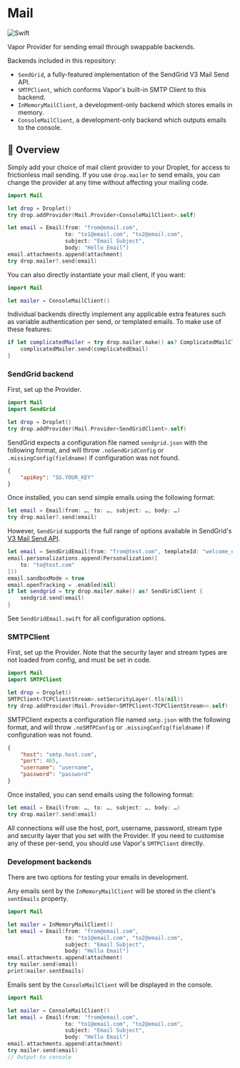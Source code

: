 # Mail

![Swift](http://img.shields.io/badge/swift-3.0-brightgreen.svg)

Vapor Provider for sending email through swappable backends.

Backends included in this repository:

* `SendGrid`, a fully-featured implementation of the SendGrid V3 Mail Send API.
* `SMTPClient`, which conforms Vapor's built-in SMTP Client to this backend.
* `InMemoryMailClient`, a development-only backend which stores emails in memory.
* `ConsoleMailClient`, a development-only backend which outputs emails to the console.

## 📘 Overview

Simply add your choice of mail client provider to your Droplet, for access to
frictionless mail sending. If you use `drop.mailer` to send emails, you can
change the provider at any time without affecting your mailing code.

```Swift
import Mail

let drop = Droplet()
try drop.addProvider(Mail.Provider<ConsoleMailClient>.self)

let email = Email(from: "from@email.com",
                  to: "to1@email.com", "to2@email.com",
                  subject: "Email Subject",
                  body: "Hello Email")
email.attachments.append(attachment)
try drop.mailer?.send(email)
```

You can also directly instantiate your mail client, if you want:

```Swift
import Mail

let mailer = ConsoleMailClient()
```

Individual backends directly implement any applicable extra features such as
variable authentication per send, or templated emails. To make use of these
features:

```Swift
if let complicatedMailer = try drop.mailer.make() as? ComplicatedMailClient {
    complicatedMailer.send(complicatedEmail)
}
```

### SendGrid backend

First, set up the Provider.

```Swift
import Mail
import SendGrid

let drop = Droplet()
try drop.addProvider(Mail.Provider<SendGridClient>.self)
```

SendGrid expects a configuration file named `sendgrid.json` with the following
format, and will throw `.noSendGridConfig` or `.missingConfig(fieldname)` if
configuration was not found.

```json
{
    "apiKey": "SG.YOUR_KEY"
}
```

Once installed, you can send simple emails using the following format:

```Swift
let email = Email(from: …, to: …, subject: …, body: …)
try drop.mailer?.send(email)
```

However, `SendGrid` supports the full range of options available in SendGrid's
[V3 Mail Send API](https://sendgrid.com/docs/API_Reference/Web_API_v3/Mail/index.html).

```Swift
let email = SendGridEmail(from: "from@test.com", templateId: "welcome_email")
email.personalizations.append(Personalization([
    to: "to@test.com"
]))
email.sandboxMode = true
email.openTracking = .enabled(nil)
if let sendgrid = try drop.mailer.make() as? SendGridClient {
    sendgrid.send(email)
}
```

See `SendGridEmail.swift` for all configuration options.

### SMTPClient

First, set up the Provider. Note that the security layer and stream types are
not loaded from config, and must be set in code.

```Swift
import Mail
import SMTPClient

let drop = Droplet()
SMTPClient<TCPClientStream>.setSecurityLayer(.tls(nil))
try drop.addProvider(Mail.Provider<SMTPClient<TCPClientStream>>.self)
```

SMTPClient expects a configuration file named `smtp.json` with the following
format, and will throw `.noSMTPConfig` or `.missingConfig(fieldname)` if
configuration was not found.

```json
{
    "host": "smtp.host.com",
    "port": 465,
    "username": "username",
    "password": "password"
}
```

Once installed, you can send emails using the following format:

```Swift
let email = Email(from: …, to: …, subject: …, body: …)
try drop.mailer?.send(email)
```

All connections will use the host, port, username, password, stream type and
security layer that you set with the Provider. If you need to customise any of
these per-send, you should use Vapor's `SMTPClient` directly.

### Development backends

There are two options for testing your emails in development.

Any emails sent by the `InMemoryMailClient` will be stored in the client's
`sentEmails` property.

```Swift
import Mail

let mailer = InMemoryMailClient()
let email = Email(from: "from@email.com",
                  to: "to1@email.com", "to2@email.com",
                  subject: "Email Subject",
                  body: "Hello Email")
email.attachments.append(attachment)
try mailer.send(email)
print(mailer.sentEmails)
```

Emails sent by the `ConsoleMailClient` will be displayed in the console.

```Swift
import Mail

let mailer = ConsoleMailClient()
let email = Email(from: "from@email.com",
                  to: "to1@email.com", "to2@email.com",
                  subject: "Email Subject",
                  body: "Hello Email")
email.attachments.append(attachment)
try mailer.send(email)
// Output to console
```
